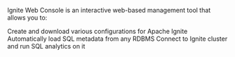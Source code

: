 Ignite Web Console is an interactive web-based management tool that allows you to:

Create and download various configurations for Apache Ignite
Automatically load SQL metadata from any RDBMS
Connect to Ignite cluster and run SQL analytics on it